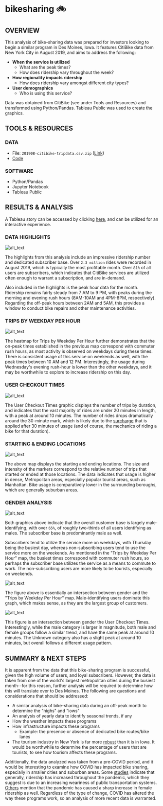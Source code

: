 # bikesharing :bike:

## OVERVIEW

This analysis of bike-sharing data was prepared for investors looking to begin a similar program in Des Moines, Iowa. It features CitiBike data from New York City in August 2019, and aims to address the following:

* **When the service is utilized**
  * What are the peak times?
  * How does ridership vary throughout the week?
* **How regionality impacts ridership**
  * How does ridership vary amongst different city types? 
* **User demographics**
  * Who is using this service? 

Data was obtained from CitiBike (see under Tools and Resources) and transformed using Python/Pandas. Tableau Public was used to create the graphics.

## TOOLS & RESOURCES

### DATA

* File: `201908-citibike-tripdata.csv.zip` ([Link](https://s3.amazonaws.com/tripdata/index.html))
* [Code](https://github.com/farwaali08/bikesharing/blob/d7dbf88019605ec60ef3d388e9fb81b2c7fda98f/NYC_CitiBike_Challenge_starter_code.ipynb)

### SOFTWARE

* Python/Pandas
* Jupyter Notebook
* Tableau Public

## RESULTS & ANALYSIS

A Tableau story can be accessed by clicking [here](https://public.tableau.com/shared/C6G9H6C48?:display_count=n&:origin=viz_share_link), and can be utilized for an interactive experience.


### DATA HIGHLIGHTS

![alt_text](https://github.com/farwaali08/bikesharing/blob/7854d5e434f317b0b48bcd5f82acbe96852be588/Images/HIGHLIGHTS.png)

The highlights from this analysis include an impressive ridership number and dedicated subscriber base. Over `2.3 million` rides were recorded in August 2019, which is typically the most profitable month. Over `81%` of all users are subscribers, which indicates that CitiBike services are utilized often enough to warrant a subscription, and are in-demand.

Also included in the highlights is the peak hour data for the month. Ridership remains fairly steady from 7 AM to 9 PM, with peaks during the morning and evening rush hours (8AM-10AM and 4PM-8PM, respectively). Regarding the off-peak hours between 2AM and 5AM, this provides a window to conduct bike repairs and other maintenance activities.


### TRIPS BY WEEKDAY PER HOUR

![alt_text](https://github.com/farwaali08/bikesharing/blob/ece047f91dc26cd2846b2d1c2404a34d99a4c783/Images/2.png)

The heatmap for Trips by Weekday Per Hour further demonstrates that the on-peak times established in the previous map correspond with commuter rush hours, as most activity is observed on weekdays during these times. There is consistent usage of this service on weekends as well, with the peak times between 10 AM and 12 PM. Interestingly, the usage during Wednesday's evening rush-hour is lower than the other weekdays, and it may be worthwhile to explore to increase ridership on this day.

### USER CHECKOUT TIMES

![alt_text](https://github.com/farwaali08/bikesharing/blob/ece047f91dc26cd2846b2d1c2404a34d99a4c783/Images/7.png)

The User Checkout Times graphic displays the number of trips by duration, and indicates that the vast majority of rides are under 20 minutes in length, with a peak at around 10 minutes. The number of rides drops dramatically around the 30-minute mark, which is likely due to the [surcharge](https://help.citibikenyc.com/hc/en-us/articles/360032024912-How-long-can-I-keep-a-bike-out-) that is applied after 30 minutes of usage (and of course, the mechanics of riding a bike for that duration).

### STARTING & ENDING LOCATIONS

![alt_text](https://github.com/farwaali08/bikesharing/blob/ece047f91dc26cd2846b2d1c2404a34d99a4c783/Images/3.png)

The above map displays the starting and ending locations. The size and intensity of the markers correspond to the relative number of trips that started or ended at those locations. The data indicates that usage is higher in dense, Metropolitan areas, especially popular tourist areas, such as Manhattan. Bike usage is comparatively lower in the surrounding boroughs, which are generally suburban areas.

### GENDER ANALYSIS

![alt_text](https://github.com/farwaali08/bikesharing/blob/ece047f91dc26cd2846b2d1c2404a34d99a4c783/Images/4.png)

Both graphics above indicate that the overall customer base is largely male-identifying, with over `65%`, of roughly two-thirds of all users identifying as males. The subscriber base is predominantly male as well.

Subscribers tend to utilize the service more on weekdays, with Thursday being the busiest day, whereas non-subscribing users tend to use the service more on the weekends. As mentioned in the "Trips by Weekday Per Hour" map, the busiest times correspond with commuter rush hours, so perhaps the subscriber base utilizes the service as a means to commute to work. The non-subscribing users are more likely to be tourists, especially on weekends.

![alt_text](https://github.com/farwaali08/bikesharing/blob/ece047f91dc26cd2846b2d1c2404a34d99a4c783/Images/5.png)

The figure above is essentially an intersection between gender and the "Trips by Weekday Per Hour" map. Male-identifying users dominate this graph, which makes sense, as they are the largest group of customers.

![alt_text](https://github.com/farwaali08/bikesharing/blob/ece047f91dc26cd2846b2d1c2404a34d99a4c783/Images/6.png)

This figure is an intersection between gender the User Checkout Times. Interestingly, while the male category is larger in magnitude, both male and female groups follow a similar trend, and have the same peak at around 10 minutes. The Unknown category also has a slight peak at around 10 minutes, but overall follows a different usage pattern.

## SUMMARY & NEXT STEPS

It is apparent from the data that this bike-sharing program is successful, given the high volume of users, and loyal subscribers. However, the data is taken from one of the world's largest metropolitan cities during the busiest month--for this reason, further analysis will be required to determine how this will translate over to Des Moines. The following are questions and considerations that should be addressed:

 * A similar analysis of bike-sharing data during an off-peak month to determine the "highs" and "lows"
 * An analysis of yearly data to identify seasonal trends, if any
 * How the weather impacts these programs
 * How infrastructure impacts these programs
   * Example: the presence or absence of dedicated bike routes/bike lanes 
 * The tourism industry in New York is far more [robust](https://www.osc.state.ny.us/reports/osdc/tourism-industry-new-york-city) than it is in Iowa. It would be worthwhile to determine the percentage of users that are tourists, to see how tourism affects these programs.

Additionally, the data analyzed was taken from a pre-COVID period, and it would be interesting to examine how COVID has impacted bike sharing, especially in smaller cities and suburban areas. Some [studies](https://www.sciencedirect.com/science/article/pii/S2590198221000609) indicate that generally, ridership has increased throughout the pandemic, which they suggest is due to an increasing weariness of public transportation systems. [Others](https://www.samschwartz.com/staff-reflections/2020/10/7/shifting-gears-citi-bike-demographics-change-with-ridership-increases) mention that the pandemic has caused a sharp increase in female ridership as well. Regardless of the type of change, COVID has altered the way these programs work, so an analysis of more recent data is warranted.
